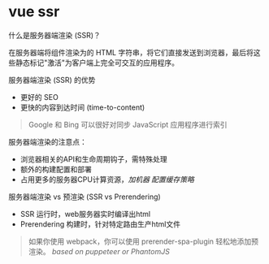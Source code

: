 # vue ssr

什么是服务器端渲染 (SSR)？

在服务器端将组件渲染为的 HTML 字符串，将它们直接发送到浏览器，最后将这些静态标记"激活"为客户端上完全可交互的应用程序。

服务器端渲染 (SSR) 的优势

- 更好的 SEO
- 更快的内容到达时间 (time-to-content)


> Google 和 Bing 可以很好对同步 JavaScript 应用程序进行索引

服务器端渲染的注意点：
- 浏览器相关的API和生命周期钩子，需特殊处理
- 额外的构建配置和部署
- 占用更多的服务器CPU计算资源，*加机器 配置缓存策略*

服务器端渲染 vs 预渲染 (SSR vs Prerendering)

- SSR 运行时，web服务器实时编译出html
- Prerendering 构建时，针对特定路由生产html文件

> 如果你使用 webpack，你可以使用 prerender-spa-plugin 轻松地添加预渲染。 *based on puppeteer or PhantomJS*
